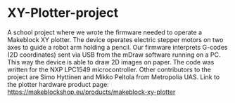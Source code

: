 # XY-Plotter-project
A school project where we wrote the firmware needed to operate a Makeblock XY plotter. The device operates electric stepper motors on two axes to guide a robot arm holding a pencil.  Our firmware interprets G-codes (2D coordinates) sent via USB from the mDraw software running on a PC. This way the device is able to draw 2D images on paper. The code was written for the NXP LPC1549 microcontroller. Other contributors to the project are Simo Hyttinen and Mikko Peltola from Metropolia UAS. Link to the plotter hardware product page: https://makeblockshop.eu/products/makeblock-xy-plotter
